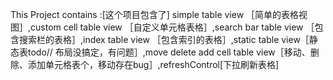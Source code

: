 This Project contains :[这个项目包含了]
simple table view ［简单的表格视图］,custom cell table view ［自定义单元格表格］,search bar table view ［包含搜索栏的表格］,index table view ［包含索引的表格］,static table view［静态表todo// 布局没搞定，有问题］,move delete add cell table view［移动、删除、添加单元格表个，移动存在bug］,refreshControl[下拉刷新表格]